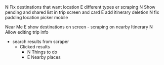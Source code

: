 N Fix destinations that want location
E different types er scraping
N Show pending and shared list in trip screen and card
E add itinerary deletion
N fix padding location picker mobile

Near Me
	E show destinations on screen
        - scraping on nearby
Itinerary
    N Allow editing trip info

- search results from scraper
  - Clicked results
    - N Things to do
    - E Nearby places